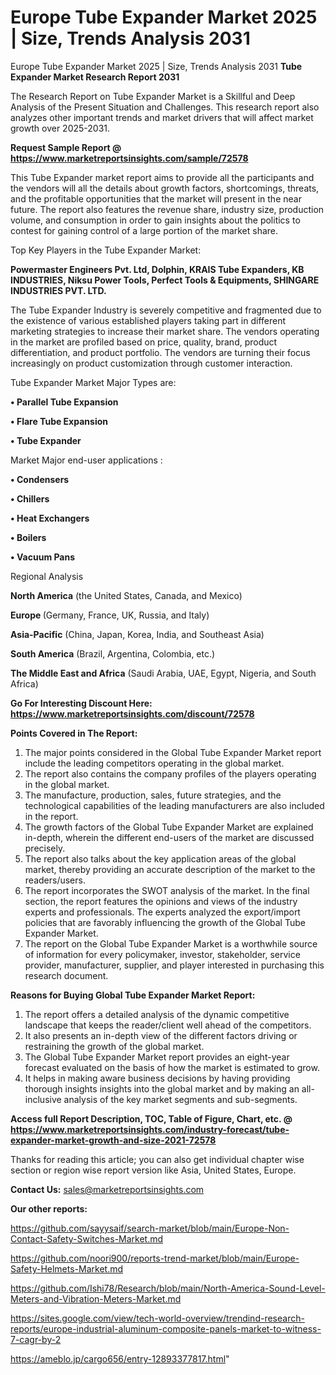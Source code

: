 # Europe Tube Expander Market 2025 | Size, Trends Analysis 2031
Europe Tube Expander Market 2025 | Size, Trends Analysis 2031
<strong>Tube Expander Market Research Report 2031</strong>

The Research Report on Tube Expander Market is a Skillful and Deep Analysis of the Present Situation and Challenges. This research report also analyzes other important trends and market drivers that will affect market growth over 2025-2031.

<strong>Request Sample Report @ <a href=https://www.marketreportsinsights.com/sample/72578>https://www.marketreportsinsights.com/sample/72578</a></strong>

This Tube Expander market report aims to provide all the participants and the vendors will all the details about growth factors, shortcomings, threats, and the profitable opportunities that the market will present in the near future. The report also features the revenue share, industry size, production volume, and consumption in order to gain insights about the politics to contest for gaining control of a large portion of the market share.

Top Key Players in the Tube Expander Market:

<strong>Powermaster Engineers Pvt. Ltd, Dolphin, KRAIS Tube Expanders, KB INDUSTRIES, Niksu Power Tools, Perfect Tools & Equipments, SHINGARE INDUSTRIES PVT. LTD.</strong>

The Tube Expander Industry is severely competitive and fragmented due to the existence of various established players taking part in different marketing strategies to increase their market share. The vendors operating in the market are profiled based on price, quality, brand, product differentiation, and product portfolio. The vendors are turning their focus increasingly on product customization through customer interaction.

Tube Expander Market Major Types are:

<strong>• Parallel Tube Expansion

• Flare Tube Expansion

• Tube Expander</strong>

Market Major end-user applications :

<strong>• Condensers

• Chillers

• Heat Exchangers

• Boilers

• Vacuum Pans</strong>

Regional Analysis

</u><strong><b>North America</b></strong> (the United States, Canada, and Mexico)

<strong><b>Europe </b></strong>(Germany, France, UK, Russia, and Italy)

<strong><b>Asia-Pacific</b></strong> (China, Japan, Korea, India, and Southeast Asia)

<strong><b>South America</b></strong> (Brazil, Argentina, Colombia, etc.)

<strong><b>The Middle East and Africa</b></strong> (Saudi Arabia, UAE, Egypt, Nigeria, and South Africa)

<strong>Go For Interesting Discount Here: <a href=https://www.marketreportsinsights.com/discount/72578>https://www.marketreportsinsights.com/discount/72578</a></strong>

<strong>Points Covered in The Report:</strong>
<ol>
  <li>The major points considered in the Global Tube Expander Market report include the leading competitors operating in the global market.</li>
  <li>The report also contains the company profiles of the players operating in the global market.</li>
  <li>The manufacture, production, sales, future strategies, and the technological capabilities of the leading manufacturers are also included in the report.</li>
  <li>The growth factors of the Global Tube Expander Market are explained in-depth, wherein the different end-users of the market are discussed precisely.</li>
  <li>The report also talks about the key application areas of the global market, thereby providing an accurate description of the market to the readers/users.</li>
  <li>The report incorporates the SWOT analysis of the market. In the final section, the report features the opinions and views of the industry experts and professionals. The experts analyzed the export/import policies that are favorably influencing the growth of the Global Tube Expander Market.</li>
  <li>The report on the Global Tube Expander Market is a worthwhile source of information for every policymaker, investor, stakeholder, service provider, manufacturer, supplier, and player interested in purchasing this research document.</li>
</ol>
<strong>Reasons for Buying Global Tube Expander Market Report:</strong>

<ol>
  <li>The report offers a detailed analysis of the dynamic competitive landscape that keeps the reader/client well ahead of the competitors.</li>
  <li>It also presents an in-depth view of the different factors driving or restraining the growth of the global market.</li>
  <li>The Global Tube Expander Market report provides an eight-year forecast evaluated on the basis of how the market is estimated to grow.</li>
  <li>It helps in making aware business decisions by having providing thorough insights insights into the global market and by making an all-inclusive analysis of the key market segments and sub-segments.</li>
</ol>
<strong>Access full Report Description, TOC, Table of Figure, Chart, etc. @ <a href=https://www.marketreportsinsights.com/industry-forecast/tube-expander-market-growth-and-size-2021-72578>https://www.marketreportsinsights.com/industry-forecast/tube-expander-market-growth-and-size-2021-72578</a></strong>


Thanks for reading this article; you can also get individual chapter wise section or region wise report version like Asia, United States, Europe.

<strong>Contact Us:</strong>
sales@marketreportsinsights.com

<strong>Our other reports:</strong>

<a href=https://github.com/sayysaif/search-market/blob/main/Europe-Non-Contact-Safety-Switches-Market.md>https://github.com/sayysaif/search-market/blob/main/Europe-Non-Contact-Safety-Switches-Market.md</a>

<a href=https://github.com/noori900/reports-trend-market/blob/main/Europe-Safety-Helmets-Market.md>https://github.com/noori900/reports-trend-market/blob/main/Europe-Safety-Helmets-Market.md</a>

<a href=https://github.com/Ishi78/Research/blob/main/North-America-Sound-Level-Meters-and-Vibration-Meters-Market.md>https://github.com/Ishi78/Research/blob/main/North-America-Sound-Level-Meters-and-Vibration-Meters-Market.md</a>

<a href=https://sites.google.com/view/tech-world-overview/trendind-research-reports/europe-industrial-aluminum-composite-panels-market-to-witness-7-cagr-by-2>https://sites.google.com/view/tech-world-overview/trendind-research-reports/europe-industrial-aluminum-composite-panels-market-to-witness-7-cagr-by-2</a>

<a href=https://ameblo.jp/cargo656/entry-12893377817.html>https://ameblo.jp/cargo656/entry-12893377817.html</a>"
